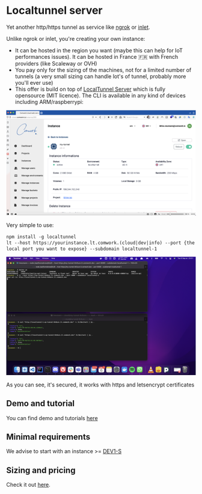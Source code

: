 # Localtunnel server

Yet another http/https tunnel as service like [ngrok](https://ngrok.com) or [inlet](https://inlets.dev).

Unlike ngrok or inlet, you're creating your own instance:
* It can be hosted in the region you want (maybe this can help for IoT performances issues). It can be hosted in France 🇫🇷 with French providers (like Scaleway or OVH)
* You pay only for the sizing of the machines, not for a limited number of tunnels (a very small sizing can handle lot's of tunnel, probably more you'll ever use)
* This offer is build on top of [LocalTunnel Server](https://github.com/localtunnel/server) which is fully opensource (MIT licence). The CLI is available in any kind of devices including ARM/raspberrypi:

![lt_instance](./img/lt_instance.png)

Very simple to use:

```shell
npm install -g localtunnel
lt --host https://yourinstance.lt.comwork.(cloud|dev|info) --port {the local port you want to expose} --subdomain localtunnel-1
```

![lt_cli](./img/lt_cli.png)

As you can see, it's secured, it works with https and letsencrypt certificates

## Demo and tutorial

You can find demo and tutorials [here](./tutorials/localtunnel.md)

## Minimal requirements

We advise to start with an instance >= [DEV1-S](./sizing_pricing.md)

## Sizing and pricing

Check it out [here](./sizing_pricing.md).
